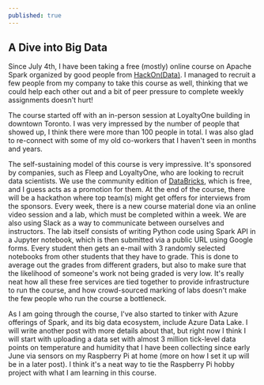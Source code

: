 ```yaml
---
published: true
---
```

## A Dive into Big Data

Since July 4th, I have been taking a free (mostly) online course on Apache Spark organized by good people from [HackOn(Data)](http://www.hackondata.com). I managed to recruit a few people from my company to take this course as well, thinking that we could help each other out and a bit of peer pressure to complete weekly assignments doesn't hurt! 

The course started off with an in-person session at LoyaltyOne building in downtown Toronto. I was very impressed by the number of people that showed up, I think there were more than 100 people in total. I was also glad to re-connect with some of my old co-workers that I haven't seen in months and years.

The self-sustaining model of this course is very impressive. It's sponsored by companies, such as Fleep and LoyaltyOne, who are looking to recruit data scientists. We use the community edition of [DataBricks](https://databricks.com/), which is free, and I guess acts as a promotion for them. At the end of the course, there will be a hackathon where top team(s) might get offers for interviews from the sponsors. Every week, there is a new course material done via an online video session and a lab, which must be completed within a week. We are also using Slack as a way to communicate between ourselves and instructors. The lab itself consists of writing Python code using Spark API in a Jupyter notebook, which is then submitted via a public URL using Google forms. Every student then gets an e-mail with 3 randomly selected notebooks from other students that they have to grade. This is done to average out the grades from different graders, but also to make sure that the likelihood of someone's work not being graded is very low. It's really neat how all these free services are tied together to provide infrastructure to run the course, and how crowd-sourced marking of labs doesn't make the few people who run the course a bottleneck.

As I am going through the course, I've also started to tinker with Azure offerings of Spark, and its big data ecosystem, include Azure Data Lake. I will write another post with more details about that, but right now I think I will start with uploading a data set with almost 3 million tick-level data points on temperature and humidity that I have been collecting since early June via sensors on my Raspberry Pi at home (more on how I set it up will be in a later post). I think it's a neat way to tie the Raspberry Pi hobby project with what I am learning in this course.
